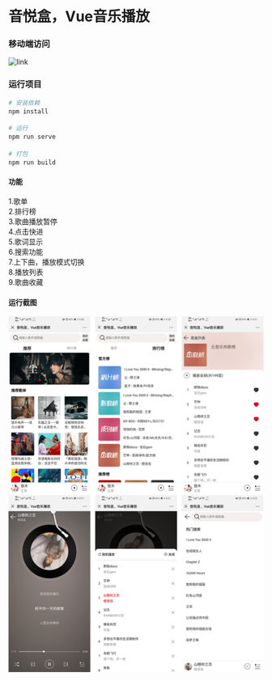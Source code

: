 # 音悦盒，Vue音乐播放

### 移动端访问
![link](https://github.com/1046633575/musicBox/blob/master/img/link.png)

### 运行项目

``` bash
# 安装依赖
npm install

# 运行
npm run serve

# 打包
npm run build
```

#### 功能
1.歌单<br>
2.排行榜<br>
3.歌曲播放暂停<br>
4.点击快进<br>
5.歌词显示<br>
6.搜索功能<br>
7.上下曲，播放模式切换<br>
8.播放列表<br>
9.歌曲收藏<br>

#### 运行截图
![p1](https://github.com/1046633575/music-box/blob/master/src/assets/image/p1.png)
![p2](https://github.com/1046633575/music-box/blob/master/src/assets/image/p2.png)
